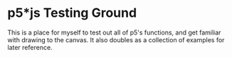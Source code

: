 # p5*js Testing Ground

This is a place for myself to test out all of p5's functions, and get familiar with drawing to the canvas.
It also doubles as a collection of examples for later reference.
